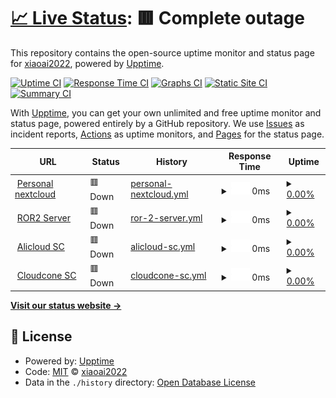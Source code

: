 # [📈 Live Status](https://demo.upptime.js.org): <!--live status--> **🟥 Complete outage**

This repository contains the open-source uptime monitor and status page for [xiaoai2022](https://demo.upptime.js.org), powered by [Upptime](https://github.com/upptime/upptime).

[![Uptime CI](https://github.com/xiaoai2022/status/workflows/Uptime%20CI/badge.svg)](https://github.com/xiaoai2022/status/actions?query=workflow%3A%22Uptime+CI%22)
[![Response Time CI](https://github.com/xiaoai2022/status/workflows/Response%20Time%20CI/badge.svg)](https://github.com/xiaoai2022/status/actions?query=workflow%3A%22Response+Time+CI%22)
[![Graphs CI](https://github.com/xiaoai2022/status/workflows/Graphs%20CI/badge.svg)](https://github.com/xiaoai2022/status/actions?query=workflow%3A%22Graphs+CI%22)
[![Static Site CI](https://github.com/xiaoai2022/status/workflows/Static%20Site%20CI/badge.svg)](https://github.com/xiaoai2022/status/actions?query=workflow%3A%22Static+Site+CI%22)
[![Summary CI](https://github.com/xiaoai2022/status/workflows/Summary%20CI/badge.svg)](https://github.com/xiaoai2022/status/actions?query=workflow%3A%22Summary+CI%22)

With [Upptime](https://upptime.js.org), you can get your own unlimited and free uptime monitor and status page, powered entirely by a GitHub repository. We use [Issues](https://github.com/xiaoai2022/status/issues) as incident reports, [Actions](https://github.com/xiaoai2022/status/actions) as uptime monitors, and [Pages](https://demo.upptime.js.org) for the status page.

<!--start: status pages-->
<!-- This summary is generated by Upptime (https://github.com/upptime/upptime) -->
<!-- Do not edit this manually, your changes will be overwritten -->
<!-- prettier-ignore -->
| URL | Status | History | Response Time | Uptime |
| --- | ------ | ------- | ------------- | ------ |
| <img alt="" src="https://icons.duckduckgo.com/ip3/cloud.awa.wiki.ico" height="13"> [Personal nextcloud](https://cloud.awa.wiki) | 🟥 Down | [personal-nextcloud.yml](https://github.com/xiaoai2022/status/commits/HEAD/history/personal-nextcloud.yml) | <details><summary><img alt="Response time graph" src="./graphs/personal-nextcloud/response-time-week.png" height="20"> 0ms</summary><br><a href="https://status.awa.wiki/history/personal-nextcloud"><img alt="Response time 2048" src="https://img.shields.io/endpoint?url=https%3A%2F%2Fraw.githubusercontent.com%2Fxiaoai2022%2Fstatus%2FHEAD%2Fapi%2Fpersonal-nextcloud%2Fresponse-time.json"></a><br><a href="https://status.awa.wiki/history/personal-nextcloud"><img alt="24-hour response time 0" src="https://img.shields.io/endpoint?url=https%3A%2F%2Fraw.githubusercontent.com%2Fxiaoai2022%2Fstatus%2FHEAD%2Fapi%2Fpersonal-nextcloud%2Fresponse-time-day.json"></a><br><a href="https://status.awa.wiki/history/personal-nextcloud"><img alt="7-day response time 0" src="https://img.shields.io/endpoint?url=https%3A%2F%2Fraw.githubusercontent.com%2Fxiaoai2022%2Fstatus%2FHEAD%2Fapi%2Fpersonal-nextcloud%2Fresponse-time-week.json"></a><br><a href="https://status.awa.wiki/history/personal-nextcloud"><img alt="30-day response time 2087" src="https://img.shields.io/endpoint?url=https%3A%2F%2Fraw.githubusercontent.com%2Fxiaoai2022%2Fstatus%2FHEAD%2Fapi%2Fpersonal-nextcloud%2Fresponse-time-month.json"></a><br><a href="https://status.awa.wiki/history/personal-nextcloud"><img alt="1-year response time 2048" src="https://img.shields.io/endpoint?url=https%3A%2F%2Fraw.githubusercontent.com%2Fxiaoai2022%2Fstatus%2FHEAD%2Fapi%2Fpersonal-nextcloud%2Fresponse-time-year.json"></a></details> | <details><summary><a href="https://status.awa.wiki/history/personal-nextcloud">0.00%</a></summary><a href="https://status.awa.wiki/history/personal-nextcloud"><img alt="All-time uptime 53.89%" src="https://img.shields.io/endpoint?url=https%3A%2F%2Fraw.githubusercontent.com%2Fxiaoai2022%2Fstatus%2FHEAD%2Fapi%2Fpersonal-nextcloud%2Fuptime.json"></a><br><a href="https://status.awa.wiki/history/personal-nextcloud"><img alt="24-hour uptime 0.00%" src="https://img.shields.io/endpoint?url=https%3A%2F%2Fraw.githubusercontent.com%2Fxiaoai2022%2Fstatus%2FHEAD%2Fapi%2Fpersonal-nextcloud%2Fuptime-day.json"></a><br><a href="https://status.awa.wiki/history/personal-nextcloud"><img alt="7-day uptime 0.00%" src="https://img.shields.io/endpoint?url=https%3A%2F%2Fraw.githubusercontent.com%2Fxiaoai2022%2Fstatus%2FHEAD%2Fapi%2Fpersonal-nextcloud%2Fuptime-week.json"></a><br><a href="https://status.awa.wiki/history/personal-nextcloud"><img alt="30-day uptime 7.90%" src="https://img.shields.io/endpoint?url=https%3A%2F%2Fraw.githubusercontent.com%2Fxiaoai2022%2Fstatus%2FHEAD%2Fapi%2Fpersonal-nextcloud%2Fuptime-month.json"></a><br><a href="https://status.awa.wiki/history/personal-nextcloud"><img alt="1-year uptime 53.89%" src="https://img.shields.io/endpoint?url=https%3A%2F%2Fraw.githubusercontent.com%2Fxiaoai2022%2Fstatus%2FHEAD%2Fapi%2Fpersonal-nextcloud%2Fuptime-year.json"></a></details>
| <img alt="" src="https://icons.duckduckgo.com/ip3/null.ico" height="13"> [ROR2 Server](8.130.34.155) | 🟥 Down | [ror-2-server.yml](https://github.com/xiaoai2022/status/commits/HEAD/history/ror-2-server.yml) | <details><summary><img alt="Response time graph" src="./graphs/ror-2-server/response-time-week.png" height="20"> 0ms</summary><br><a href="https://status.awa.wiki/history/ror-2-server"><img alt="Response time 0" src="https://img.shields.io/endpoint?url=https%3A%2F%2Fraw.githubusercontent.com%2Fxiaoai2022%2Fstatus%2FHEAD%2Fapi%2Fror-2-server%2Fresponse-time.json"></a><br><a href="https://status.awa.wiki/history/ror-2-server"><img alt="24-hour response time 0" src="https://img.shields.io/endpoint?url=https%3A%2F%2Fraw.githubusercontent.com%2Fxiaoai2022%2Fstatus%2FHEAD%2Fapi%2Fror-2-server%2Fresponse-time-day.json"></a><br><a href="https://status.awa.wiki/history/ror-2-server"><img alt="7-day response time 0" src="https://img.shields.io/endpoint?url=https%3A%2F%2Fraw.githubusercontent.com%2Fxiaoai2022%2Fstatus%2FHEAD%2Fapi%2Fror-2-server%2Fresponse-time-week.json"></a><br><a href="https://status.awa.wiki/history/ror-2-server"><img alt="30-day response time 0" src="https://img.shields.io/endpoint?url=https%3A%2F%2Fraw.githubusercontent.com%2Fxiaoai2022%2Fstatus%2FHEAD%2Fapi%2Fror-2-server%2Fresponse-time-month.json"></a><br><a href="https://status.awa.wiki/history/ror-2-server"><img alt="1-year response time 0" src="https://img.shields.io/endpoint?url=https%3A%2F%2Fraw.githubusercontent.com%2Fxiaoai2022%2Fstatus%2FHEAD%2Fapi%2Fror-2-server%2Fresponse-time-year.json"></a></details> | <details><summary><a href="https://status.awa.wiki/history/ror-2-server">0.00%</a></summary><a href="https://status.awa.wiki/history/ror-2-server"><img alt="All-time uptime 0.00%" src="https://img.shields.io/endpoint?url=https%3A%2F%2Fraw.githubusercontent.com%2Fxiaoai2022%2Fstatus%2FHEAD%2Fapi%2Fror-2-server%2Fuptime.json"></a><br><a href="https://status.awa.wiki/history/ror-2-server"><img alt="24-hour uptime 0.00%" src="https://img.shields.io/endpoint?url=https%3A%2F%2Fraw.githubusercontent.com%2Fxiaoai2022%2Fstatus%2FHEAD%2Fapi%2Fror-2-server%2Fuptime-day.json"></a><br><a href="https://status.awa.wiki/history/ror-2-server"><img alt="7-day uptime 0.00%" src="https://img.shields.io/endpoint?url=https%3A%2F%2Fraw.githubusercontent.com%2Fxiaoai2022%2Fstatus%2FHEAD%2Fapi%2Fror-2-server%2Fuptime-week.json"></a><br><a href="https://status.awa.wiki/history/ror-2-server"><img alt="30-day uptime 0.00%" src="https://img.shields.io/endpoint?url=https%3A%2F%2Fraw.githubusercontent.com%2Fxiaoai2022%2Fstatus%2FHEAD%2Fapi%2Fror-2-server%2Fuptime-month.json"></a><br><a href="https://status.awa.wiki/history/ror-2-server"><img alt="1-year uptime 0.00%" src="https://img.shields.io/endpoint?url=https%3A%2F%2Fraw.githubusercontent.com%2Fxiaoai2022%2Fstatus%2FHEAD%2Fapi%2Fror-2-server%2Fuptime-year.json"></a></details>
| <img alt="" src="https://icons.duckduckgo.com/ip3/null.ico" height="13"> [Alicloud SC](8.130.34.155) | 🟥 Down | [alicloud-sc.yml](https://github.com/xiaoai2022/status/commits/HEAD/history/alicloud-sc.yml) | <details><summary><img alt="Response time graph" src="./graphs/alicloud-sc/response-time-week.png" height="20"> 0ms</summary><br><a href="https://status.awa.wiki/history/alicloud-sc"><img alt="Response time 229" src="https://img.shields.io/endpoint?url=https%3A%2F%2Fraw.githubusercontent.com%2Fxiaoai2022%2Fstatus%2FHEAD%2Fapi%2Falicloud-sc%2Fresponse-time.json"></a><br><a href="https://status.awa.wiki/history/alicloud-sc"><img alt="24-hour response time 0" src="https://img.shields.io/endpoint?url=https%3A%2F%2Fraw.githubusercontent.com%2Fxiaoai2022%2Fstatus%2FHEAD%2Fapi%2Falicloud-sc%2Fresponse-time-day.json"></a><br><a href="https://status.awa.wiki/history/alicloud-sc"><img alt="7-day response time 0" src="https://img.shields.io/endpoint?url=https%3A%2F%2Fraw.githubusercontent.com%2Fxiaoai2022%2Fstatus%2FHEAD%2Fapi%2Falicloud-sc%2Fresponse-time-week.json"></a><br><a href="https://status.awa.wiki/history/alicloud-sc"><img alt="30-day response time 0" src="https://img.shields.io/endpoint?url=https%3A%2F%2Fraw.githubusercontent.com%2Fxiaoai2022%2Fstatus%2FHEAD%2Fapi%2Falicloud-sc%2Fresponse-time-month.json"></a><br><a href="https://status.awa.wiki/history/alicloud-sc"><img alt="1-year response time 229" src="https://img.shields.io/endpoint?url=https%3A%2F%2Fraw.githubusercontent.com%2Fxiaoai2022%2Fstatus%2FHEAD%2Fapi%2Falicloud-sc%2Fresponse-time-year.json"></a></details> | <details><summary><a href="https://status.awa.wiki/history/alicloud-sc">0.00%</a></summary><a href="https://status.awa.wiki/history/alicloud-sc"><img alt="All-time uptime 32.04%" src="https://img.shields.io/endpoint?url=https%3A%2F%2Fraw.githubusercontent.com%2Fxiaoai2022%2Fstatus%2FHEAD%2Fapi%2Falicloud-sc%2Fuptime.json"></a><br><a href="https://status.awa.wiki/history/alicloud-sc"><img alt="24-hour uptime 0.00%" src="https://img.shields.io/endpoint?url=https%3A%2F%2Fraw.githubusercontent.com%2Fxiaoai2022%2Fstatus%2FHEAD%2Fapi%2Falicloud-sc%2Fuptime-day.json"></a><br><a href="https://status.awa.wiki/history/alicloud-sc"><img alt="7-day uptime 0.00%" src="https://img.shields.io/endpoint?url=https%3A%2F%2Fraw.githubusercontent.com%2Fxiaoai2022%2Fstatus%2FHEAD%2Fapi%2Falicloud-sc%2Fuptime-week.json"></a><br><a href="https://status.awa.wiki/history/alicloud-sc"><img alt="30-day uptime 0.00%" src="https://img.shields.io/endpoint?url=https%3A%2F%2Fraw.githubusercontent.com%2Fxiaoai2022%2Fstatus%2FHEAD%2Fapi%2Falicloud-sc%2Fuptime-month.json"></a><br><a href="https://status.awa.wiki/history/alicloud-sc"><img alt="1-year uptime 32.04%" src="https://img.shields.io/endpoint?url=https%3A%2F%2Fraw.githubusercontent.com%2Fxiaoai2022%2Fstatus%2FHEAD%2Fapi%2Falicloud-sc%2Fuptime-year.json"></a></details>
| <img alt="" src="https://icons.duckduckgo.com/ip3/null.ico" height="13"> [Cloudcone SC](173.82.152.200) | 🟥 Down | [cloudcone-sc.yml](https://github.com/xiaoai2022/status/commits/HEAD/history/cloudcone-sc.yml) | <details><summary><img alt="Response time graph" src="./graphs/cloudcone-sc/response-time-week.png" height="20"> 0ms</summary><br><a href="https://status.awa.wiki/history/cloudcone-sc"><img alt="Response time 53" src="https://img.shields.io/endpoint?url=https%3A%2F%2Fraw.githubusercontent.com%2Fxiaoai2022%2Fstatus%2FHEAD%2Fapi%2Fcloudcone-sc%2Fresponse-time.json"></a><br><a href="https://status.awa.wiki/history/cloudcone-sc"><img alt="24-hour response time 0" src="https://img.shields.io/endpoint?url=https%3A%2F%2Fraw.githubusercontent.com%2Fxiaoai2022%2Fstatus%2FHEAD%2Fapi%2Fcloudcone-sc%2Fresponse-time-day.json"></a><br><a href="https://status.awa.wiki/history/cloudcone-sc"><img alt="7-day response time 0" src="https://img.shields.io/endpoint?url=https%3A%2F%2Fraw.githubusercontent.com%2Fxiaoai2022%2Fstatus%2FHEAD%2Fapi%2Fcloudcone-sc%2Fresponse-time-week.json"></a><br><a href="https://status.awa.wiki/history/cloudcone-sc"><img alt="30-day response time 34" src="https://img.shields.io/endpoint?url=https%3A%2F%2Fraw.githubusercontent.com%2Fxiaoai2022%2Fstatus%2FHEAD%2Fapi%2Fcloudcone-sc%2Fresponse-time-month.json"></a><br><a href="https://status.awa.wiki/history/cloudcone-sc"><img alt="1-year response time 53" src="https://img.shields.io/endpoint?url=https%3A%2F%2Fraw.githubusercontent.com%2Fxiaoai2022%2Fstatus%2FHEAD%2Fapi%2Fcloudcone-sc%2Fresponse-time-year.json"></a></details> | <details><summary><a href="https://status.awa.wiki/history/cloudcone-sc">0.00%</a></summary><a href="https://status.awa.wiki/history/cloudcone-sc"><img alt="All-time uptime 53.97%" src="https://img.shields.io/endpoint?url=https%3A%2F%2Fraw.githubusercontent.com%2Fxiaoai2022%2Fstatus%2FHEAD%2Fapi%2Fcloudcone-sc%2Fuptime.json"></a><br><a href="https://status.awa.wiki/history/cloudcone-sc"><img alt="24-hour uptime 0.00%" src="https://img.shields.io/endpoint?url=https%3A%2F%2Fraw.githubusercontent.com%2Fxiaoai2022%2Fstatus%2FHEAD%2Fapi%2Fcloudcone-sc%2Fuptime-day.json"></a><br><a href="https://status.awa.wiki/history/cloudcone-sc"><img alt="7-day uptime 0.00%" src="https://img.shields.io/endpoint?url=https%3A%2F%2Fraw.githubusercontent.com%2Fxiaoai2022%2Fstatus%2FHEAD%2Fapi%2Fcloudcone-sc%2Fuptime-week.json"></a><br><a href="https://status.awa.wiki/history/cloudcone-sc"><img alt="30-day uptime 7.91%" src="https://img.shields.io/endpoint?url=https%3A%2F%2Fraw.githubusercontent.com%2Fxiaoai2022%2Fstatus%2FHEAD%2Fapi%2Fcloudcone-sc%2Fuptime-month.json"></a><br><a href="https://status.awa.wiki/history/cloudcone-sc"><img alt="1-year uptime 53.97%" src="https://img.shields.io/endpoint?url=https%3A%2F%2Fraw.githubusercontent.com%2Fxiaoai2022%2Fstatus%2FHEAD%2Fapi%2Fcloudcone-sc%2Fuptime-year.json"></a></details>

<!--end: status pages-->

[**Visit our status website →**](https://demo.upptime.js.org)

## 📄 License

- Powered by: [Upptime](https://github.com/upptime/upptime)
- Code: [MIT](./LICENSE) © [xiaoai2022](https://demo.upptime.js.org)
- Data in the `./history` directory: [Open Database License](https://opendatacommons.org/licenses/odbl/1-0/)
